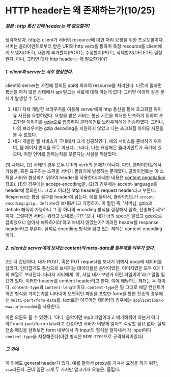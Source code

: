 # HTTP header는 왜 존재하는가(10/25)
##### 질문 : http 통신 간에 header는 왜 필요할까? 
생각해보자. http은 client가 서버의 resource에 대한 처리 요청을 위한 프로토콜이다. 서버는 클라이언트로부터 받은 URI와 http verb를 통하여 특정 resource를 client에게 보낼지(GET), 새롭게 추가할지(POST), 수정할지(PUT), 삭제할지(DELETE) 결정한다. 
 아니, 그러면 대체 http header는 왜 필요한거야? 

##### 1. client와 server는 서로 협상한다.
client와 server는 사전에 정의된 api에 의하여 resource를 처리한다. 다르게 말하면 통신을 하지 않은 상태에서 api 말고는 서로에 대해 아는게 없다! 그러면 아래와 같은 문제가 발생할 수 있다. 

1. 내가 자체 개발한 브라우저를 이용해 server에게 http 통신을 통해 초고화질 아이유 사진을 요청하였다. 요청을 받은 서버는 통신 시간을 최대한 단축하기 위하여 초고화질 이미지를 gzip으로 압축하여 클라이언트 브라우저에게 전송하였다. 그러나, 나의 브라우저는 gzip decoding을 지원하지 않았고 나는 초고화질 아이유 사진을 볼 수 없었다. 
2. 내가 개발한 웹 서비스가 국내에서 크게 성공하였다. 해외 서비스를 준비하기 위하여, 웹 페이지 번역을 모두 마쳤다. 그러나, 나는 요청해온 클라이언트가 국가에 있으며, 어떤 언어를 원하는지를 모른다는 사실을 깨달았다. 
 
(1) 사례나, (2) 사례의 경우 모두 URI와 verb의 문제가 아니다. 다만, 클라이언트에서 가능한, 혹은 요구하는 스펙을 서버가 몰랐기에 발생하는 문제였다. 클라이언트는 이 스펙을 서버와 협상하기 위하여 header를 사용한다(자세한 내용은 [content negotiation](https://naver.com) 참조). (1)의 경우에는 accept-encoding을, (2)의 경우에는 accept-language를 header에 정의한다. 그리고 이러한 http header을 request header라고 부른다. 
 Response는 협상 결과를 header에 담는다. 예를 들어서, 클라이언트가 `accept-encoding:gzip, deflate`라 보내왔다고 가정하자. 이 말인 즉, '서버님, gzip과 deflate 해독이 가능하니 그 중 하나의 encoding 방식을 결정해서 압축, 전송해주세요' 이다. 그렇다면 서버는 뭐라고 보내겠는가? '오냐, 내가 너의 spec은 알겠고 gzip으로 압축했으니 알아서 해독하거라'하고 보내지 않겠는가? 이러한 header를 response header라고 부른다. 실제로 encoding 방식을 담고 있는 헤더는 content-encoding이다. 

##### 2. client는 server에게 보내는 content의 meta-data를 첨부해줄 의무가 있다. 
2는 더 간단하다. 내가 POST, 혹은 PUT request를 보내기 위해서 body에 데이터를 담았다. 안타깝게도 통신으로 보내지는 데이터들은 음악이었든, 이미지였든 모두 0과 1의 배열로 보내진다. 따라서 서버에게 '야, 사실 내가 보낸거 이런 파일이야'라고 알릴 필요가 있다. 이러한 header를 content header라고 한다.
 이에 해당하는 헤더는 두 개이다. `content-type`과 `content-length`이다. `content-type`은 말 그대로 해당 컨텐트가 어떤 형식을 가지는가를 나타내며 보편적인 파일을 포함한 form을 통한 전송의 경우에는 `multi-part/form-data`를, text로만 이루어진 데이터의 경우에는 `application/x-www-urlencoded`을 사용한다.

이런 의문도 들 수 있겠다. '아니, 음악이면 mp3 파일이라고 얘기해줘야 하는거 아니야? multi-part/form-data라고 전송하면 서버가 어떻게 알아?' 걱정할 필요 없다. 실제 전송 패킷을 살펴보면 form 내부에서 각 input의 형식을 알아내서 각 input마다 `content-type`을 지정해준다(이런 형식은 `MIME-TYPE`으로 규격화되어있다). 

##### 그 외에
 이 외에도 general header가 있다. 예를 들어서 proxy를 거쳐서 요청을 하기 위한, `via`라든지. 근데 일단 크게 두 가지만 알고가자 오늘은. 졸립다. 
